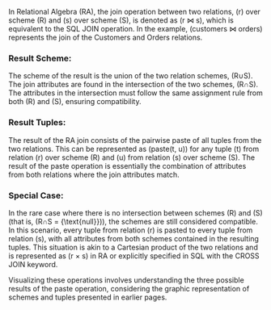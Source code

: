 In Relational Algebra (RA), the join operation between two relations, \(r\) over scheme \(R\) and \(s\) over scheme \(S\), is denoted as \(r ⋈ s\), which is equivalent to the SQL JOIN operation. In the example, \(customers ⋈ orders\) represents the join of the Customers and Orders relations.

### Result Scheme:
The scheme of the result is the union of the two relation schemes, \(R∪S\). The join attributes are found in the intersection of the two schemes, \(R∩S\). The attributes in the intersection must follow the same assignment rule from both \(R\) and \(S\), ensuring compatibility.

### Result Tuples:
The result of the RA join consists of the pairwise paste of all tuples from the two relations. This can be represented as \(paste(t, u)\) for any tuple \(t\) from relation \(r\) over scheme \(R\) and \(u\) from relation \(s\) over scheme \(S\). The result of the paste operation is essentially the combination of attributes from both relations where the join attributes match.

### Special Case:
In the rare case where there is no intersection between schemes \(R\) and \(S\) (that is, \(R∩S = \{\text{null}\}\)), the schemes are still considered compatible. In this scenario, every tuple from relation \(r\) is pasted to every tuple from relation \(s\), with all attributes from both schemes contained in the resulting tuples. This situation is akin to a Cartesian product of the two relations and is represented as \(r × s\) in RA or explicitly specified in SQL with the CROSS JOIN keyword.

Visualizing these operations involves understanding the three possible results of the paste operation, considering the graphic representation of schemes and tuples presented in earlier pages.
